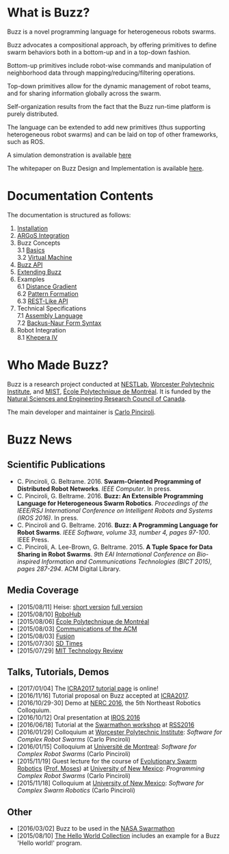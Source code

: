 # What is Buzz?

Buzz is a novel programming language for heterogeneous robots swarms.

Buzz advocates a compositional approach, by offering primitives to define swarm behaviors both in a bottom-up and in a top-down fashion.

Bottom-up primitives include robot-wise commands and manipulation of neighborhood data through mapping/reducing/filtering operations.

Top-down primitives allow for the dynamic management of robot teams, and for sharing information globally across the swarm.

Self-organization results from the fact that the Buzz run-time platform is purely distributed.

The language can be extended to add new primitives (thus supporting heterogeneous robot swarms) and can be laid on top of other frameworks, such as ROS.

A simulation demonstration is available [here](https://www.youtube.com/watch?v=WAlS7a7_BaM)

The whitepaper on Buzz Design and Implementation is available [here](https://arxiv.org/abs/1507.05946).


# Documentation Contents
The documentation is structured as follows:
1. [Installation](doc/installation.md)
2. [ARGoS Integration](doc/argos-integration.md)
3. Buzz Concepts\
3.1 [Basics](doc/concepts/basics.md)\
3.2 [Virtual Machine](doc/concepts/vm.md)
4. [Buzz API](doc/api.md)
5. [Extending Buzz](doc/integration.md)
6. Examples\
6.1 [Distance Gradient](doc/examples/distance_gradient.md)\
6.2 [Pattern Formation](doc/examples/pattern_formation.md)\
6.3 [REST-Like API](doc/examples/rest_api.md)
7. Technical Specifications\
7.1 [Assembly Language](doc/technical-specifications/assembler.md)\
7.2 [Backus-Naur Form Syntax](doc/technical-specifications/syntax.md)
8. Robot Integration\
8.1 [Khepera IV](robot-integration/kheperaiv.md)

# Who Made Buzz?
Buzz is a research project conducted at [NESTLab](https://www.nestlab.net), [Worcester Polytechnic Institute](https://www.wpi.edu), and [MIST](https://www.mistlab.ca), [École Polytechnique de Montréal](https://www.polymtl.ca). It is funded by the [Natural Sciences and Engineering Research Council of Canada](https://www.nserc-crsng.gc.ca).

The main developer and maintainer is [Carlo Pinciroli](https://carlo.pinciroli.net).

# Buzz News

## Scientific Publications

* C. Pinciroli, G. Beltrame. 2016. **Swarm-Oriented Programming of Distributed Robot Networks**. *IEEE Computer*. In press.
* C. Pinciroli, G. Beltrame. 2016. **Buzz: An Extensible Programming Language for Heterogeneous Swarm Robotics**. *Proceedings of the IEEE/RSJ International Conference on Intelligent Robots and Systems (IROS 2016)*. In press.
* C. Pinciroli and G. Beltrame. 2016. **Buzz: A Programming Language for Robot Swarms**. *IEEE Software, volume 33, number 4, pages 97-100*. IEEE Press.
* C. Pinciroli, A. Lee-Brown, G. Beltrame. 2015. **A Tuple Space for Data Sharing in Robot Swarms**. *9th EAI International Conference on Bio-inspired Information and Communications Technologies (BICT 2015), pages 287-294*. ACM Digital Library.

## Media Coverage

* [2015/08/11] Heise: [short version](http://www.heise.de/newsticker/meldung/Roboterschwaerme-bekommen-eigene-Programmiersprache-2775563.html) [full version](http://www.heise.de/tr/artikel/Programmiersprache-fuer-Roboterschwaerme-2775561.html)
* [2015/08/10] [RoboHub](http://robohub.org/buzz-a-novel-programming-language-for-heterogeneous-robot-swarms/)
* [2015/08/06] [École Polytechnique de Montréal](http://www.polymtl.ca/carrefour/article.php?no=4692)
* [2015/08/03] [Communications of the ACM](http://cacm.acm.org/news/190313-a-programming-language-for-robot-swarms/fulltext)
* [2015/08/03] [Fusion](http://fusion.net/story/175797/robot-swarms-just-got-a-little-scarier/)
* [2015/07/30] [SD Times](http://sdtimes.com/researchers-develop-buzz-a-programming-language-for-robot-swarms/)
* [2015/07/29] [MIT Technology Review](http://www.technologyreview.com/view/539761/a-programming-language-for-robot-swarms/)

## Talks, Tutorials, Demos

* [2017/01/04] The [ICRA2017 tutorial page](http://the.swarming.buzz/ICRA2017/) is online!
* [2016/11/16] Tutorial proposal on Buzz accepted at [ICRA2017](http://www.icra2017.org/).
* [2016/10/29-30] Demo at [NERC 2016](http://northeastrobotics.org/NERC2016.html), the 5th Northeast Robotics Colloquium.
* [2016/10/12] Oral presentation at [IROS 2016](http://www.iros2016.org/)
* [2016/06/18] Tutorial at the [Swarmathon workshop](http://nasaswarmathon.com/rssworkshop) at [RSS2016](http://www.roboticsconference.org)
* [2016/01/29] Colloquium at [Worcester Polytechnic Institute](https://www.wpi.edu): *Software for Complex Robot Swarms* (Carlo Pinciroli)
* [2016/01/15] Colloquium at [Université de Montreal](https://www.umontreal.ca): *Software for Complex Robot Swarms* (Carlo Pinciroli)
* [2015/11/19] Guest lecture for the course of [Evolutionary Swarm Robotics](https://sites.google.com/site/esrcs591/) ([Prof. Moses](https://www.cs.unm.edu/~melaniem/Home.html)) at [University of New Mexico](http://www.unm.edu): *Programming Complex Robot Swarms* (Carlo Pinciroli)
* [2015/11/18] Colloquium at [University of New Mexico](http://www.unm.edu): *Software for Complex Swarm Robotics* (Carlo Pinciroli)

## Other

* [2016/03/02] Buzz to be used in the [NASA Swarmathon](http://nasaswarmathon.com/)
* [2015/08/10] [The Hello World Collection](http://helloworldcollection.de/) includes an example for a Buzz 'Hello world!' program.
